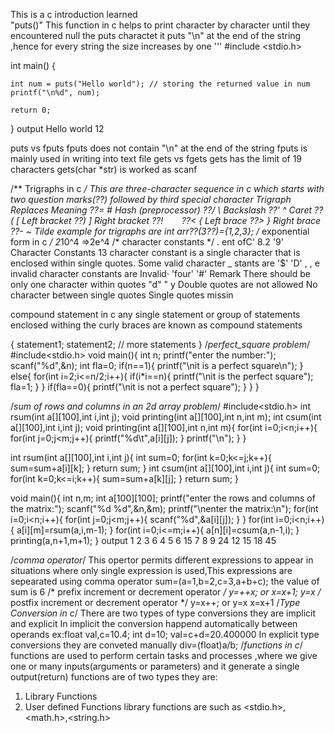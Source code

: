 This is a c introduction learned \
"puts()"
This function in c helps to print character by character until they encountered null
the puts charactet it puts "\n" at the end of the string ,hence for every string the size increases by one
'''
#include <stdio.h>

int main()
{

    int num = puts("Hello world"); // storing the returned value in num
    printf("\n%d", num);
      
    return 0;
}
output
Hello world
12

puts vs fputs
fputs does not contain "\n" at the end of the string
fputs is mainly used in writing into text file
gets vs fgets
gets has the limit of 19 characters
gets(char *str) is worked as scanf

/**
    Trigraphs in c
*/
This are three-character sequence in c which starts with two question marks(??)
followed by third special character
Trigraph	Replaces	Meaning
??=	#	Hash (preprocessor)
??/	\	Backslash
??'	^	Caret
??(	[	Left bracket
??)	]	Right bracket
??!	`	`
??<	{	Left brace
??>	}	Right brace
??-	~	Tilde
example  for trigraphs are
int arr??(3??)={1,2,3};
/*
    exponential form in c
    */
    2*10^4 =>2e^4
/*
 character constants
 */
 .
ent ofC'
 8.2
 '9'
 Character Constants
 13
 character constant is a single character that is enclosed within single quotes. Some valid character
 _ stants are
'$'
 'D'
 , ,
 e invalid character constants are
Invalid·
 'four'
 '#'
 Remark
 There should be only one character within quotes
 "d"
 "
 y
 Double quotes are not allowed
 No character between single quotes
 Single quotes missin

compound statement in c
any single statement or group of statements enclosed withing the curly braces are known as compound statements

{
    statement1;
    statement2;
    // more statements
}
/*perfect_square problem*/
#include<stdio.h>
void main(){
        int n;
        printf("enter the number:");
        scanf("%d",&n);
        int fla=0;
        if(n==1){
                printf("\nit is a perfect square\n");
        }
        else{
                for(int i=2;i<=n/2;i++){
                        if(i*i==n){
                                printf("\nit is the perfect square");
                                fla=1;
                        }
                }
                if(fla==0){
                        printf("\nit is not a perfect square");
                }
        }
}

/*sum of rows and columns in an 2d array problem*/
#include<stdio.h>
int rsum(int a[][100],int i,int j);
void printing(int a[][100],int n,int m);
int csum(int a[][100],int i,int j);
void printing(int a[][100],int n,int m){
        for(int i=0;i<n;i++){
                for(int j=0;j<m;j++){
                        printf("%d\t",a[i][j]);
                }
                printf("\n");
        }
}

int rsum(int a[][100],int i,int j){
        int sum=0;
        for(int k=0;k<=j;k++){
                sum=sum+a[i][k];
        }
        return sum;
}
int csum(int a[][100],int i,int j){
        int sum=0;
        for(int k=0;k<=i;k++){
                sum=sum+a[k][j];
        }
        return sum;
}

void main(){
        int n,m;
        int a[100][100];
        printf("enter the rows and columns of the matrix:");
        scanf("%d %d",&n,&m);
        printf("\nenter the matrix:\n");
        for(int i=0;i<n;i++){
                for(int j=0;j<m;j++){
                        scanf("%d",&a[i][j]);
                }
        }
        for(int i=0;i<n;i++){
                a[i][m]=rsum(a,i,m-1);
        }
        for(int i=0;i<=m;i++){
                a[n][i]=csum(a,n-1,i);
        }
        printing(a,n+1,m+1);
}
output 
1       2       3       6
4       5       6       15
7       8       9       24
12      15      18      45


/*comma operator*/
This opertor permits different expressions to appear in situations where only single expression is used,This expressions are sepearated using comma operator
sum=(a=1,b=2,c=3,a+b+c);
the value of sum is 6
/*
    prefix increment or decrement operator 
 */
    y=++x;
    or
    x=x+1;
    y=x
/*
    postfix increment or decrement operator 
 */
    y=x++;
    or
    y=x
    x=x+1
/*Type Conversion in c*/
There are two types of type conversions they are implicit and explicit
In implicit the conversion happend automatically between operands
ex:float val,c=10.4;
int d=10;
val=c+d=20.400000
In explicit type conversions they are conveted manually
div=(float)a/b;
/*functions in c*/
functions are used to perform certain tasks and processes ,where we give one or many inputs(arguments or parameters) and it generate a single output(return)
functions are of two types they are:
1. Library Functions
2. User defined Functions
library functions are such as <stdio.h>,<math.h>,<string.h>

